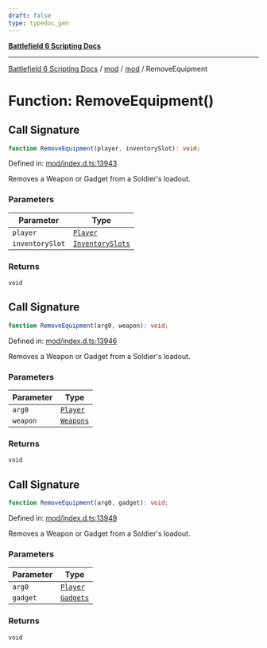 ```yaml
---
draft: false
type: typedoc_gen
---
```


[**Battlefield 6 Scripting Docs**](../../../_index.md)

***

[Battlefield 6 Scripting Docs](../../../_index.md) / [mod](../../_index.md) / [mod](../_index.md) / RemoveEquipment

# Function: RemoveEquipment()

## Call Signature

```ts
function RemoveEquipment(player, inventorySlot): void;
```

Defined in: [mod/index.d.ts:13943](https://github.com/battlefield-portal-community/portal-docs/blob/ff09b2690670f74de7e97198022e5a97ff1161ff/generators/santiago/mod/index.d.ts#L13943)

Removes a Weapon or Gadget from a Soldier's loadout.

### Parameters

| Parameter | Type |
| ------ | ------ |
| `player` | [`Player`](../Player/_index.md) |
| `inventorySlot` | [`InventorySlots`](../InventorySlots/_index.md) |

### Returns

`void`

## Call Signature

```ts
function RemoveEquipment(arg0, weapon): void;
```

Defined in: [mod/index.d.ts:13946](https://github.com/battlefield-portal-community/portal-docs/blob/ff09b2690670f74de7e97198022e5a97ff1161ff/generators/santiago/mod/index.d.ts#L13946)

Removes a Weapon or Gadget from a Soldier's loadout.

### Parameters

| Parameter | Type |
| ------ | ------ |
| `arg0` | [`Player`](../Player/_index.md) |
| `weapon` | [`Weapons`](../Weapons/_index.md) |

### Returns

`void`

## Call Signature

```ts
function RemoveEquipment(arg0, gadget): void;
```

Defined in: [mod/index.d.ts:13949](https://github.com/battlefield-portal-community/portal-docs/blob/ff09b2690670f74de7e97198022e5a97ff1161ff/generators/santiago/mod/index.d.ts#L13949)

Removes a Weapon or Gadget from a Soldier's loadout.

### Parameters

| Parameter | Type |
| ------ | ------ |
| `arg0` | [`Player`](../Player/_index.md) |
| `gadget` | [`Gadgets`](../Gadgets/_index.md) |

### Returns

`void`

